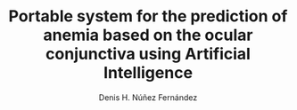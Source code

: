 ---
paperId: 14
author: Denis H. Núñez Fernández
publicationauthor: Núñez Fernández, D. H.
title: Portable system for the prediction of anemia based on the ocular conjunctiva using Artificial Intelligence 
pdf: --
poster: --
alt: --
type: Poster
topic: FAT
link: --
conference: neurips
year: 2019
tags: neurips-2019
location: Vancouver, Canada
---